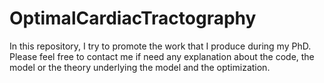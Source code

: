 # OptimalCardiacTractography

In this repository, I try to promote the work that I produce during my PhD. Please feel free to contact me if need any explanation about the code, the model or the theory underlying the model and the optimization.

